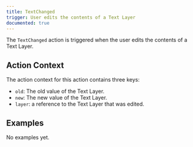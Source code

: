 ```yaml
---
title: TextChanged
trigger: User edits the contents of a Text Layer
documented: true
---
```


The `TextChanged` action is triggered when the user edits the contents of a Text Layer.

## Action Context

The action context for this action contains three keys:

- `old`: The old value of the Text Layer.
- `new`: The new value of the Text Layer.
- `layer`: a reference to the Text Layer that was edited.

## Examples

No examples yet.
